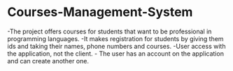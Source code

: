 # Courses-Management-System
 -The project offers courses for students that want to be professional in programming languages. -It makes registration for students by giving them ids and taking their names, phone numbers and courses. -User access with the application, not the client. - The user has an account on the application and can create another one.
